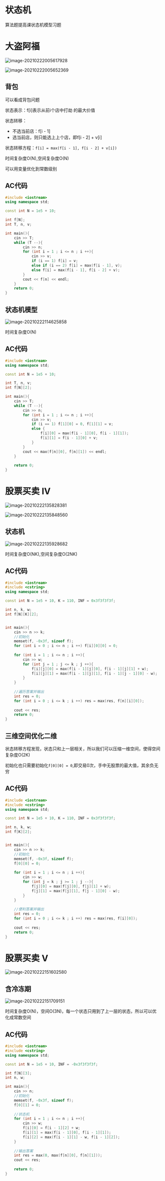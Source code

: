 # 状态机

算法题提高课状态机模型习题

# 大盗阿福

![image-20210222005617928](https://gitee.com/xddadd/cloud-image/raw/master/master/20210222005625.png)

![image-20210222005652369](https://gitee.com/xddadd/cloud-image/raw/master/master/20210222005652.png)

## 背包

可以看成背包问题

状态表示：f[i]表示从前i个店中打劫  的最大价值

状态转移：

- 不选当前店：f[i - 1]
- 选当前店，则只能选上上个店，即f[i - 2] + v[i]

状态转移方程：`f[i] = max(f[i - 1], f[i - 2] + v[i])`

时间复杂度O(N),空间复杂度O(N)

可以用变量优化到常数级别

## AC代码

```cpp
#include <iostream>
using namespace std;

const int N = 1e5 + 10;

int f[N];
int T, n, v;

int main(){
    cin >> T;
    while (T --){
        cin >> n;
        for (int i = 1 ; i <= n ; i ++){
            cin >> v;
            if (i == 1) f[i] = v;
            else if (i == 2) f[i] = max(f[i - 1], v);
            else f[i] = max(f[i - 1], f[i - 2] + v);
        }
        cout << f[n] << endl;
    }
    return 0;
}
```

## 状态机模型

![image-20210222114625858](https://gitee.com/xddadd/cloud-image/raw/master/master/20210222114625.png)

时间复杂度O(N)

## AC代码

```cpp
#include <iostream>
using namespace std;

const int N = 1e5 + 10;

int T, n, v;
int f[N][2];

int main(){
    cin >> T;
    while (T --){
        cin >> n;
        for (int i = 1 ; i <= n ; i ++){
            cin >> v;
            if (i == 1) f[1][0] = 0, f[1][1] = v;
            else {
                f[i][0] = max(f[i - 1][0], f[i - 1][1]);
                f[i][1] = f[i - 1][0] + v;
            }
        }
        cout << max(f[n][0], f[n][1]) << endl;
    }
    
    return 0;
}
```

# 股票买卖 IV

![image-20210222135828381](https://gitee.com/xddadd/cloud-image/raw/master/master/20210222135828.png)

![image-20210222135848560](https://gitee.com/xddadd/cloud-image/raw/master/master/20210222135848.png)

## 状态机

![image-20210222135928682](https://gitee.com/xddadd/cloud-image/raw/master/master/20210222135928.png)

时间复杂度O(NK),空间复杂度O(2NK)

## AC代码

```cpp
#include <iostream>
#include <cstring>
using namespace std;

const int N = 1e5 + 10, K = 110, INF = 0x3f3f3f3f;

int n, k, w;
int f[N][K][2];


int main(){
    cin >> n >> k;
    //初始化
    memset(f, -0x3f, sizeof f);
    for (int i = 0 ; i <= n ; i ++) f[i][0][0] = 0;
    
    for (int i = 1 ; i <= n ; i ++){
        cin >> w;
        for (int j = 1 ; j <= k ; j ++){
            f[i][j][0] = max(f[i - 1][j][0], f[i - 1][j][1] + w);
            f[i][j][1] = max(f[i - 1][j][1], f[i - 1][j - 1][0] - w);
        }
    }
    
    //遍历答案并输出
    int res = 0;
    for (int i = 0 ; i <= k ; i ++) res = max(res, f[n][i][0]);
    
    cout << res;
    return 0;
}
```

## 三维空间优化二维

状态转移方程发现，状态只和上一层相关，所以我们可以压缩一维空间，使得空间复杂度O(2K)

初始化也只需要初始化`f[0][0] = 0`,即交易0次，手中无股票的最大值，其余负无穷

## AC代码

```cpp
#include <iostream>
#include <cstring>
using namespace std;

const int N = 1e5 + 10, K = 110, INF = 0x3f3f3f3f;

int n, k, w;
int f[K][2];


int main(){
    cin >> n >> k;
    //初始化
    memset(f, -0x3f, sizeof f);
    f[0][0] = 0;
    
    for (int i = 1 ; i <= n ; i ++){
        cin >> w;
        for (int j = k ; j >= 1 ; j --){
            f[j][0] = max(f[j][0], f[j][1] + w);
            f[j][1] = max(f[j][1], f[j - 1][0] - w);
        }
    }
    
    //便利答案并输出
    int res = 0;
    for (int i = 0 ; i <= k ; i ++) res = max(res, f[i][0]);
    
    cout << res;
    return 0;
}
```

# 股票买卖 V

![image-20210222151602580](https://gitee.com/xddadd/cloud-image/raw/master/master/20210222151602.png)

## 含冷冻期

![image-20210222151709151](https://gitee.com/xddadd/cloud-image/raw/master/master/20210222151709.png)

时间复杂度O(N)，空间O(3N)，每一个状态只用到了上一层的状态，所以可以优化成常数空间

## AC代码

```cpp
#include <iostream>
#include <cstring>
using namespace std;

const int N = 1e5 + 10, INF = -0x3f3f3f3f;

int f[N][3];
int n, w;

int main(){
    cin >> n;
    //初始化
    memset(f, -0x3f, sizeof f);
    f[0][1] = 0;
    
    //状态机
    for (int i = 1 ; i <= n ; i ++){
        cin >> w;
        f[i][0] = f[i - 1][2] + w;
        f[i][1] = max(f[i - 1][0], f[i - 1][1]);
        f[i][2] = max(f[i - 1][1] - w, f[i - 1][2]);
    }
    
    //输出答案
    int res = max(0, max(f[n][0], f[n][1]));
    cout << res;
    
    return 0;
}
```

